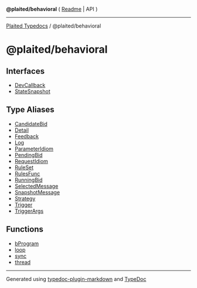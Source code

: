 **@plaited/behavioral** ( [Readme](README.md) \| API )

***

[Plaited Typedocs](../../modules.md) / @plaited/behavioral

# @plaited/behavioral

## Interfaces

- [DevCallback](interfaces/DevCallback.md)
- [StateSnapshot](interfaces/StateSnapshot.md)

## Type Aliases

- [CandidateBid](type-aliases/CandidateBid.md)
- [Detail](type-aliases/Detail.md)
- [Feedback](type-aliases/Feedback.md)
- [Log](type-aliases/Log.md)
- [ParameterIdiom](type-aliases/ParameterIdiom.md)
- [PendingBid](type-aliases/PendingBid.md)
- [RequestIdiom](type-aliases/RequestIdiom.md)
- [RuleSet](type-aliases/RuleSet.md)
- [RulesFunc](type-aliases/RulesFunc.md)
- [RunningBid](type-aliases/RunningBid.md)
- [SelectedMessage](type-aliases/SelectedMessage.md)
- [SnapshotMessage](type-aliases/SnapshotMessage.md)
- [Strategy](type-aliases/Strategy.md)
- [Trigger](type-aliases/Trigger.md)
- [TriggerArgs](type-aliases/TriggerArgs.md)

## Functions

- [bProgram](functions/bProgram.md)
- [loop](functions/loop.md)
- [sync](functions/sync.md)
- [thread](functions/thread.md)

***

Generated using [typedoc-plugin-markdown](https://www.npmjs.com/package/typedoc-plugin-markdown) and [TypeDoc](https://typedoc.org/)
